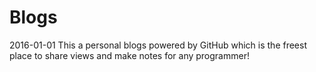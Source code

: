 # Blogs
2016-01-01  This a personal blogs powered by GitHub which is the freest place to share views and make notes for any programmer!
